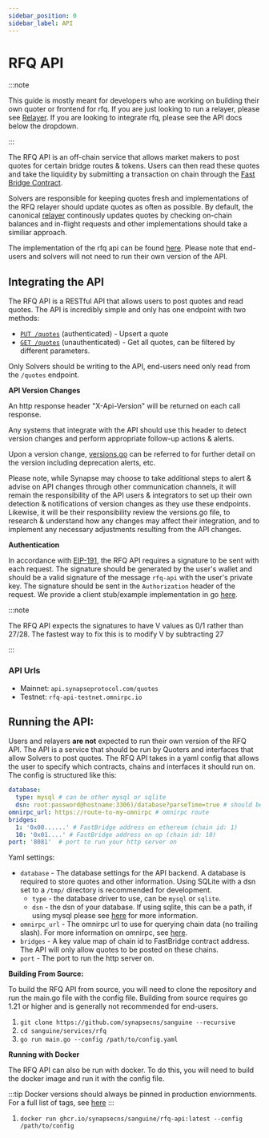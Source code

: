 ```yaml
---
sidebar_position: 0
sidebar_label: API
---
```


# RFQ API

:::note

This guide is mostly meant for developers who are working on building their own quoter or frontend for rfq. If you are just looking to run a relayer, please see [Relayer](../Relayer). If you are looking to integrate rfq, please see the API docs below the dropdown.

:::

The RFQ API is an off-chain service that allows market makers to post quotes for certain bridge routes & tokens. Users can then read these quotes and take the liquidity by submitting a transaction on chain through the [Fast Bridge Contract](https://vercel-rfq-docs.vercel.app/contracts/FastBridge.sol/contract.FastBridge.html).

Solvers are responsible for keeping quotes fresh and implementations of the RFQ relayer should update quotes as often as possible. By default, the canonical [relayer](../Relayer) continously updates quotes by checking on-chain balances and in-flight requests and other implementations should take a similiar approach.

The implementation of the rfq api can be found [here](https://github.com/synapsecns/sanguine/tree/master/services/rfq/api). Please note that end-users and solvers will not need to run their own version of the API.


## Integrating the API

The RFQ API is a RESTful API that allows users to post quotes and read quotes. The API is incredibly simple and only has one endpoint with two methods:

- [`PUT /quotes`](./upsert-quote.api.mdx) (authenticated) - Upsert a quote
- [`GET /quotes`](./get-quotes.api.mdx) (unauthenticated) - Get all quotes, can be filtered by different parameters.

Only Solvers should be writing to the API, end-users need only read from the `/quotes` endpoint.

**API Version Changes**

An http response header "X-Api-Version" will be returned on each call response.

Any systems that integrate with the API should use this header to detect version changes and perform appropriate follow-up actions & alerts.

Upon a version change, [versions.go](https://github.com/synapsecns/sanguine/blob/master/services/rfq/api/rest/versions.go) can be referred to for further detail on the version including deprecation alerts, etc.

Please note, while Synapse may choose to take additional steps to alert & advise on API changes through other communication channels, it will remain the responsibility of the API users & integrators to set up their own detection & notifications of version changes as they use these endpoints. Likewise, it will be their responsibility review the versions.go file, to research & understand how any changes may affect their integration, and to implement any necessary adjustments resulting from the API changes.

**Authentication**

In accordance with [EIP-191](https://eips.ethereum.org/EIPS/eip-191), the RFQ API requires a signature to be sent with each request. The signature should be generated by the user's wallet and should be a valid signature of the message `rfq-api` with the user's private key. The signature should be sent in the `Authorization` header of the request. We provide a client stub/example implementation in go [here](https://pkg.go.dev/github.com/synapsecns/sanguine/services/rfq@v0.13.3/api/client).

:::note

The RFQ API expects the signatures to have V values as 0/1 rather than 27/28. The fastest way to fix this is to modify V by subtracting 27

:::


### API Urls

 - Mainnet: `api.synapseprotocol.com/quotes`
 - Testnet: `rfq-api-testnet.omnirpc.io`


## Running the API:

Users and relayers **are not** expected to run their own version of the RFQ API. The API is a service that should be run by Quoters and interfaces that allow Solvers to post quotes.  The RFQ API takes in a yaml config that allows the user to specify which contracts, chains and interfaces it should run on. The config is structured like this:

```yaml
database:
  type: mysql # can be other mysql or sqlite
  dsn: root:password@hostname:3306)/database?parseTime=true # should be the dsn of your database. If using sqlite, this can be a path
omnirpc_url: https://route-to-my-omnirpc # omnirpc route
bridges:
  1: '0x00......' # FastBridge address on ethereum (chain id: 1)
  10: '0x01....' # FastBridge address on op (chain id: 10)
port: '8081'  # port to run your http server on
```

Yaml settings:

 - `database` - The database settings for the API backend. A database is required to store quotes and other information. Using SQLite with a dsn set to a `/tmp/` directory is recommended for development.
   -  `type` - the database driver to use, can be `mysql` or `sqlite`.
   -  `dsn` - the dsn of your database. If using sqlite, this can be a path, if using mysql please see [here](https://dev.mysql.com/doc/connector-odbc/en/connector-odbc-configuration.html) for more information.
 - `omnirpc_url` - The omnirpc url to use for querying chain data (no trailing slash). For more information on omnirpc, see [here](/docs/Services/Omnirpc).
 - `bridges` - A key value map of chain id to FastBridge contract address. The API will only allow quotes to be posted on these chains.
 - `port` - The port to run the http server on.

**Building From Source:**

To build the RFQ API from source, you will need to clone the repository and run the main.go file with the config file. Building from source requires go 1.21 or higher and is generally not recommended for end-users.

1. `git clone https://github.com/synapsecns/sanguine --recursive`
2. `cd sanguine/services/rfq`
3. `go run main.go --config /path/to/config.yaml`



**Running with Docker**

The RFQ API can also be run with docker. To do this, you will need to build the docker image and run it with the config file.

:::tip
Docker versions should always be pinned in production enviornments. For a full list of tags, see [here](https://github.com/synapsecns/sanguine/pkgs/container/sanguine%2Frfq-api)
:::

1. `docker run ghcr.io/synapsecns/sanguine/rfq-api:latest --config /path/to/config`
